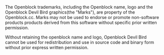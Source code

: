 The Openblock trademarks, including the Openblock name, logo and the Openblock Devil Bird graphics(the "Marks"), are property of the Openblock.cc. Marks may not be used to endorse or promote non-software products products derived from this software without specific prior written permission.

Without retaining the openblock name and logo, Openblock Devil Bird cannot be used for redistribution and use in source code and binary form without prior express written permission.